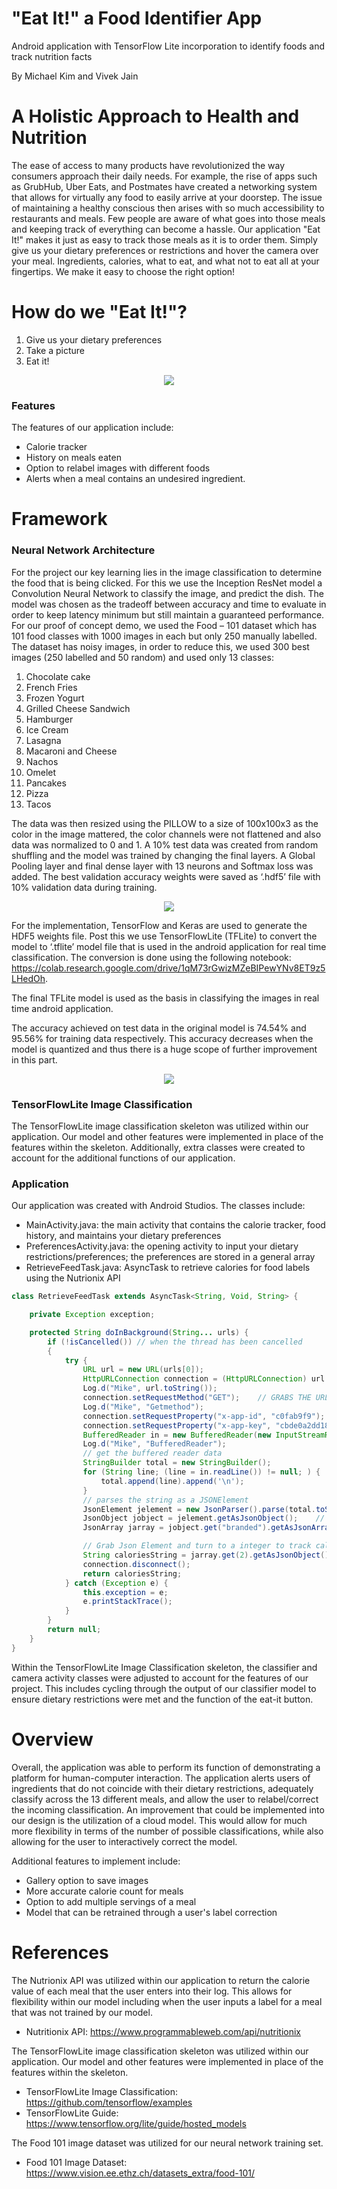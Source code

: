 # "Eat It!" a Food Identifier App
Android application with TensorFlow Lite incorporation to identify foods and track nutrition facts

By Michael Kim and Vivek Jain

# A Holistic Approach to Health and Nutrition
The ease of access to many products have revolutionized the way consumers approach their daily needs. For example, the rise of apps such as GrubHub, Uber Eats, and Postmates have created a networking system that allows for virtually any food to easily arrive at your doorstep. The issue of maintaining a healthy conscious then arises with so much accessibility to restaurants and meals. Few people are aware of what goes into those meals and keeping track of everything can become a hassle. Our application "Eat It!" makes it just as easy to track those meals as it is to order them. Simply give us your dietary preferences or restrictions and hover the camera over your meal. Ingredients, calories, what to eat, and what not to eat all at your fingertips. We make it easy to choose the right option!

# How do we "Eat It!"?
1) Give us your dietary preferences 
2) Take a picture
3) Eat it!

<html><center><img src = "https://scontent-lax3-2.xx.fbcdn.net/v/t1.15752-9/78686190_918895351839104_7791116244547010560_n.png?_nc_cat=107&_nc_ohc=-6kq3RIw_MMAQkWOpEWuZB3GOp9Qg0jZlizUbtNtTIhYRDmb0WlwukcdQ&_nc_ht=scontent-lax3-2.xx&oh=54b7e0e6faf6b4115eecdcd36bc4d971&oe=5E695537"></center></html>


### Features
The features of our application include:
- Calorie tracker
- History on meals eaten
- Option to relabel images with different foods
- Alerts when a meal contains an undesired ingredient.
# Framework 
### Neural Network Architecture
For the project our key learning lies in the image classification to determine the food that is being clicked. For this we use the Inception ResNet model a Convolution Neural Network to classify the image, and predict the dish. The model was chosen as the tradeoff between accuracy and time to evaluate in order to keep latency minimum but still maintain a guaranteed performance. For our proof of concept demo, we used the Food – 101 dataset which has 101 food classes with 1000 images in each but only 250 manually labelled. The dataset has noisy images, in order to reduce this, we used 300 best images (250 labelled and 50 random) and used only 13 classes:

1.	Chocolate cake
2.	French Fries
3.	Frozen Yogurt
4.	Grilled Cheese Sandwich
5.	Hamburger
6.	Ice Cream
7.	Lasagna
8.	Macaroni and Cheese
9.	Nachos
10.	Omelet
11.	Pancakes
12.	Pizza
13.	Tacos

The data was then resized using the PILLOW to a size of 100x100x3 as the color in the image mattered, the color channels were not flattened and also data was normalized to 0 and 1. A 10% test data was created from random shuffling and the model was trained by changing the final layers. A Global Pooling layer and final dense layer with 13 neurons and Softmax loss was added. The best validation accuracy weights were saved as ‘.hdf5’ file with 10% validation data during training. 

<html>
    <center><img src = "https://scontent-lax3-1.xx.fbcdn.net/v/t1.15752-9/78987865_816945005438013_5952314193918033920_n.png?_nc_cat=103&_nc_ohc=HAgIzZCg-BgAQmalmHfPNEqBgkTILffRC9WlsOuPpxbObCoDWSlgTZHhQ&_nc_ht=scontent-lax3-1.xx&oh=705781d51ad32d20d86d6a3da9cc37f2&oe=5E6A18DF"></center>
    </html>

For the implementation, TensorFlow and Keras are used to generate the HDF5 weights file. Post this we use TensorFlowLite (TFLite) to convert the model to ‘.tflite’ model file that is used in the android application for real time classification. The conversion is done using the following notebook: https://colab.research.google.com/drive/1qM73rGwizMZeBIPewYNv8ET9z5LHedOh.


The final TFLite model is used as the basis in classifying the images in real time android application. 


The accuracy achieved on test data in the original model is 74.54% and 95.56% for training data respectively. This accuracy decreases when the model is quantized and thus there is a huge scope of further improvement in this part. 

<html>
    <center><img src = "https://scontent-lax3-1.xx.fbcdn.net/v/t1.15752-9/79299940_443829566306537_3591004070078316544_n.png?_nc_cat=108&_nc_ohc=v0U81PG9XcgAQkxB0FOTqXYPjjYU5EgQpf7zus4CJOdv3NtDdOQZM-vqQ&_nc_ht=scontent-lax3-1.xx&oh=6d8cf8afe40877022fe6db7f109ed2a9&oe=5E6644EE"></center>
    </html>

### TensorFlowLite Image Classification
The TensorFlowLite image classification skeleton was utilized within our application. Our model and other features were implemented in place of the features within the skeleton. Additionally, extra classes were created to account for the additional functions of our application. 

### Application
Our application was created with Android Studios. The classes include: 

- MainActivity.java: the main activity that contains the calorie tracker, food history, and maintains your dietary preferences
- PreferencesActivity.java: the opening activity to input your dietary restrictions/preferences; the preferences are stored in a general array
- RetrieveFeedTask.java: AsyncTask to retrieve calories for food labels using the Nutrionix API
``` java
class RetrieveFeedTask extends AsyncTask<String, Void, String> {

    private Exception exception;

    protected String doInBackground(String... urls) {
        if (!isCancelled()) // when the thread has been cancelled
        {
            try {
                URL url = new URL(urls[0]);
                HttpURLConnection connection = (HttpURLConnection) url.openConnection();
                Log.d("Mike", url.toString());
                connection.setRequestMethod("GET");    // GRABS THE URL TO OBTAIN INFORMATION FROM THE URL
                Log.d("Mike", "Getmethod");
                connection.setRequestProperty("x-app-id", "c0fab9f9");  // set the headers for required keys and id
                connection.setRequestProperty("x-app-key", "cbde0a2dd183b2900e236b5c7f52b6b8");
                BufferedReader in = new BufferedReader(new InputStreamReader(connection.getInputStream()));
                Log.d("Mike", "BufferedReader");
                // get the buffered reader data
                StringBuilder total = new StringBuilder();
                for (String line; (line = in.readLine()) != null; ) {
                    total.append(line).append('\n');
                }
                // parses the string as a JSONElement
                JsonElement jelement = new JsonParser().parse(total.toString());    // PARSES THE JSON LINE AND TURNS IT TO A JSON ELEMENT
                JsonObject jobject = jelement.getAsJsonObject();    // CONVERTS THE JSON ELEMENT INTO A JSON OBJECT
                JsonArray jarray = jobject.get("branded").getAsJsonArray();    // grabs the list object from the json object

                // Grab Json Element and turn to a integer to track calories
                String caloriesString = jarray.get(2).getAsJsonObject().get("nf_calories").toString();
                connection.disconnect();
                return caloriesString;
            } catch (Exception e) {
                this.exception = e;
                e.printStackTrace();
            }
        }
        return null;
    }
}
```

Within the TensorFlowLite Image Classification skeleton, the classifier and camera activity classes were adjusted to account for the features of our project. This includes cycling through the output of our classifier model to ensure dietary restrictions were met and the function of the eat-it button.

# Overview
Overall, the application was able to perform its function of demonstrating a platform for human-computer interaction. The application alerts users of ingredients that do not coincide with their dietary restrictions, adequately classify across the 13 different meals, and allow the user to relabel/correct the incoming classification. An improvement that could be implemented into our design is the utilization of a cloud model. This would allow for much more flexibility in terms of the number of possible classifications, while also allowing for the user to interactively correct the model. 

Additional features to implement include:
- Gallery option to save images
- More accurate calorie count for meals
- Option to add multiple servings of a meal
- Model that can be retrained through a user's label correction

# References
The Nutrionix API was utilized within our application to return the calorie value of each meal that the user enters into their log. This allows for flexibility within our model including when the user inputs a label for a meal that was not trained by our model. 

- Nutritionix API: https://www.programmableweb.com/api/nutritionix 

The TensorFlowLite image classification skeleton was utilized within our application. Our model and other features were implemented in place of the features within the skeleton. 

- TensorFlowLite Image Classification: https://github.com/tensorflow/examples
- TensorFlowLite Guide: https://www.tensorflow.org/lite/guide/hosted_models

The Food 101 image dataset was utilized for our neural network training set. 

- Food 101 Image Dataset: https://www.vision.ee.ethz.ch/datasets_extra/food-101/

